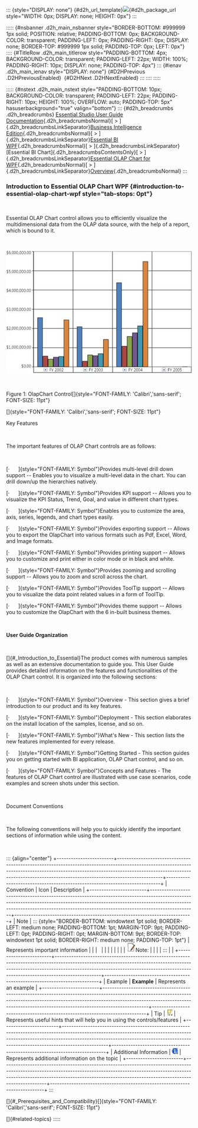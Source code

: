 ::: {style="DISPLAY: none"}
[](ms-xhelp:///?Id=d2h_url_template){#d2h_url_template}![](!package_url!){#d2h_package_url style="WIDTH: 0px; DISPLAY: none; HEIGHT: 0px"}
:::

::::: {#nsbanner .d2h_main_nsbanner style="BORDER-BOTTOM: #999999 1px solid; POSITION: relative; PADDING-BOTTOM: 0px; BACKGROUND-COLOR: transparent; PADDING-LEFT: 0px; PADDING-RIGHT: 0px; DISPLAY: none; BORDER-TOP: #999999 1px solid; PADDING-TOP: 0px; LEFT: 0px"}
:::: {#TitleRow .d2h_main_titlerow style="PADDING-BOTTOM: 4px; BACKGROUND-COLOR: transparent; PADDING-LEFT: 22px; WIDTH: 100%; PADDING-RIGHT: 10px; DISPLAY: none; PADDING-TOP: 4px"}
::: {#ienav .d2h_main_ienav style="DISPLAY: none"}
[](ms-xhelp:///?Id=c0aeec70-7a56-44cc-a630-bea8ef617668){#D2HPrevious .D2HPreviousEnabled}  [](ms-xhelp:///?Id=62ee9f96-8b16-474b-b2fc-2cf325dc9230){#D2HNext .D2HNextEnabled}
:::
::::
:::::

::::: {#nstext .d2h_main_nstext style="PADDING-BOTTOM: 10px; BACKGROUND-COLOR: transparent; PADDING-LEFT: 22px; PADDING-RIGHT: 10px; HEIGHT: 100%; OVERFLOW: auto; PADDING-TOP: 5px" hasuserbackground="true" valign="bottom"}
::: {#d2h_breadcrumbs .d2h_breadcrumbs}
[Essential Studio User Guide Documentation](ms-xhelp:///?Id=12457748-09e3-4d74-a240-8e049cedf030){.d2h_breadcrumbsNormal}[ \> ]{.d2h_breadcrumbsLinkSeparator}[Business Intelligence Edition](ms-xhelp:///?Id=fdf33dd8-62b2-47b9-ad7b-fc50e590bca5){.d2h_breadcrumbsNormal}[ \> ]{.d2h_breadcrumbsLinkSeparator}[Essential BI WPF](ms-xhelp:///?Id=41e3d586-d922-4a01-8272-679fe4ae7343){.d2h_breadcrumbsNormal}[ \> ]{.d2h_breadcrumbsLinkSeparator}[Essential BI Chart]{.d2h_breadcrumbsContentsOnly}[ \> ]{.d2h_breadcrumbsLinkSeparator}[Essential OLAP Chart for WPF](ms-xhelp:///?Id=4d89e52f-a14a-4da7-a710-b908bfbede08){.d2h_breadcrumbsNormal}[ \> ]{.d2h_breadcrumbsLinkSeparator}[Overview](ms-xhelp:///?Id=c0aeec70-7a56-44cc-a630-bea8ef617668){.d2h_breadcrumbsNormal}
:::

### Introduction to Essential OLAP Chart WPF {#introduction-to-essential-olap-chart-wpf style="tab-stops: 0pt"}

 

Essential OLAP Chart control allows you to efficiently visualize the multidimensional data from the OLAP data source, with the help of a report, which is bound to it.

 

![](ImagesExt/image37_0.jpg)

 

Figure 1: OlapChart Control[]{style="FONT-FAMILY: 'Calibri','sans-serif'; FONT-SIZE: 11pt"}

[]{style="FONT-FAMILY: 'Calibri','sans-serif'; FONT-SIZE: 11pt"} 

Key Features

 

The important features of OLAP Chart controls are as follows:

 

[·      ]{style="FONT-FAMILY: Symbol"}Provides multi-level drill down support -- Enables you to visualize a multi-level data in the chart. You can drill down/up the hierarchies natively.

[·      ]{style="FONT-FAMILY: Symbol"}Provides KPI support -- Allows you to visualize the KPI Status, Trend, Goal, and value in different chart types.

[·      ]{style="FONT-FAMILY: Symbol"}Enables you to customize the area, axis, series, legends, and chart types easily.

[·      ]{style="FONT-FAMILY: Symbol"}Provides exporting support -- Allows you to export the OlapChart into various formats such as Pdf, Excel, Word, and Image formats.

[·      ]{style="FONT-FAMILY: Symbol"}Provides printing support -- Allows you to customize and print either in color mode or in black and white.

[·      ]{style="FONT-FAMILY: Symbol"}Provides zooming and scrolling support -- Allows you to zoom and scroll across the chart.

[·      ]{style="FONT-FAMILY: Symbol"}Provides ToolTip support -- Allows you to visualize the data point related values in a form of ToolTip.

[·      ]{style="FONT-FAMILY: Symbol"}Provides theme support -- Allows you to customize the OlapChart with the 6 in-built business themes.

 

**User Guide Organization**

 

[]{#_Introduction_to_Essential}The product comes with numerous samples as well as an extensive documentation to guide you. This User Guide provides detailed information on the features and functionalities of the OLAP Chart control. It is organized into the following sections:

 

[·      ]{style="FONT-FAMILY: Symbol"}Overview - This section gives a brief introduction to our product and its key features.

[·      ]{style="FONT-FAMILY: Symbol"}Deployment - This section elaborates on the install location of the samples, license, and so on.

[·      ]{style="FONT-FAMILY: Symbol"}What\'s New - This section lists the new features implemented for every release.

[·      ]{style="FONT-FAMILY: Symbol"}Getting Started - This section guides you on getting started with BI application, OLAP Chart control, and so on.

[·      ]{style="FONT-FAMILY: Symbol"}Concepts and Features - The features of OLAP Chart control are illustrated with use case scenarios, code examples and screen shots under this section.

 

Document Conventions

 

The following conventions will help you to quickly identify the important sections of information while using the content.

 

::: {align="center"}
+------------------------+-------------------------------------------------------------------------------------------------------------------------------------------------------------------------------------------------------------------------------------------------------------+---------------------------------------------------------------------------+
| Convention             | Icon                                                                                                                                                                                                                                                        | Description                                                               |
+------------------------+-------------------------------------------------------------------------------------------------------------------------------------------------------------------------------------------------------------------------------------------------------------+---------------------------------------------------------------------------+
| Note                   | ::: {style="BORDER-BOTTOM: windowtext 1pt solid; BORDER-LEFT: medium none; PADDING-BOTTOM: 1pt; MARGIN-TOP: 9pt; PADDING-LEFT: 0pt; PADDING-RIGHT: 0pt; MARGIN-BOTTOM: 9pt; BORDER-TOP: windowtext 1pt solid; BORDER-RIGHT: medium none; PADDING-TOP: 1pt"} | Represents important information                                          |
|                        |                                                                                                                                                                                                                                                             |                                                                           |
|                        |                                                                                                                                                                                                                                                             |                                                                           |
|                        | ![](ImagesExt/image37_1.jpg)Note:                                                                                                                                                                                                                           |                                                                           |
|                        | :::                                                                                                                                                                                                                                                         |                                                                           |
+------------------------+-------------------------------------------------------------------------------------------------------------------------------------------------------------------------------------------------------------------------------------------------------------+---------------------------------------------------------------------------+
| Example                | **Example**                                                                                                                                                                                                                                                 | Represents an example                                                     |
+------------------------+-------------------------------------------------------------------------------------------------------------------------------------------------------------------------------------------------------------------------------------------------------------+---------------------------------------------------------------------------+
| Tip                    | ![](ImagesExt/image37_2.jpg)                                                                                                                                                                                                                                | Represents useful hints that will help you in using the controls/features |
+------------------------+-------------------------------------------------------------------------------------------------------------------------------------------------------------------------------------------------------------------------------------------------------------+---------------------------------------------------------------------------+
| Additional Information | ![](ImagesExt/image37_3.jpg)                                                                                                                                                                                                                                | Represents additional information on the topic                            |
+------------------------+-------------------------------------------------------------------------------------------------------------------------------------------------------------------------------------------------------------------------------------------------------------+---------------------------------------------------------------------------+
:::

[]{#_Prerequisites_and_Compatibility}[]{style="FONT-FAMILY: 'Calibri','sans-serif'; FONT-SIZE: 11pt"} 

[]{#related-topics}
:::::
